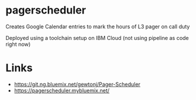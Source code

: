# pagerscheduler
Creates Google Calendar entries to mark the hours of L3 pager on call duty

Deployed using a toolchain setup on IBM Cloud (not using pipeline as code right now)

# Links
- https://git.ng.bluemix.net/gewtonj/Pager-Scheduler
- https://pagerscheduler.mybluemix.net/
